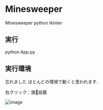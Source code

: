 # Minesweeper
Minesweeper python tkinter

## 実行
python App.py

## 実行環境
忘れました
ほとんどの環境で動くと思われます．

右クリック：旗🚩設置

![image](https://github.com/user-attachments/assets/adeff0dc-b02d-4aeb-9ab5-a144c87ebd39)
